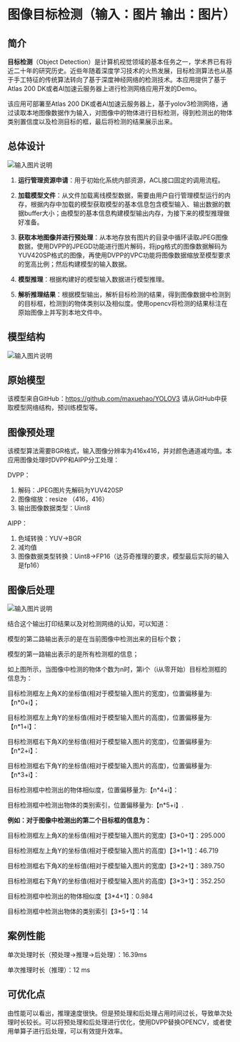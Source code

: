 # 图像目标检测（输入：图片 输出：图片）

## 简介

**目标检测**（Object Detection）是计算机视觉领域的基本任务之一，学术界已有将近二十年的研究历史。近些年随着深度学习技术的火热发展，目标检测算法也从基于手工特征的传统算法转向了基于深度神经网络的检测技术。本应用提供了基于Atlas 200 DK或者AI加速云服务器上进行检测网络应用开发的Demo。

该应用可部署至Atlas 200 DK或者AI加速云服务器上，基于yolov3检测网络，通过读取本地图像数据作为输入，对图像中的物体进行目标检测，得到检测出的物体类别置信度以及检测目标的框，最后将检测的结果展示出来。

## 总体设计


![输入图片说明](https://images.gitee.com/uploads/images/2020/0811/091631_097fef9d_5408865.png "1.png")


1. **运行管理资源申请**：用于初始化系统内部资源，ACL接口固定的调用流程。

2. **加载模型文件**：从文件加载离线模型数据，需要由用户自行管理模型运行的内存，根据内存中加载的模型获取模型的基本信息包含模型输入、输出数据的数据buffer大小；由模型的基本信息构建模型输出内存，为接下来的模型推理做好准备。

3. **获取本地图像并进行预处理**：从本地存放有图片的目录中循环读取JPEG图像数据，使用DVPP的JPEGD功能进行图片解码，将jpg格式的图像数据解码为YUV420SP格式的图像，再使用DVPP的VPC功能将图像数据缩放至模型要求的宽高比例；然后构建模型的输入数据。

4. **模型推理**：根据构建好的模型输入数据进行模型推理。

5. **解析推理结果**：根据模型输出，解析目标检测的结果，得到图像数据中检测到的目标框，检测到的物体类别以及相似度。使用opencv将检测的结果标注在原始图像上并写到本地文件中。



## 模型结构

![输入图片说明](https://images.gitee.com/uploads/images/2020/0811/091907_8e720f86_5408865.jpeg "yolov3_416网络结构图.jpg")

## 原始模型

该模型来自GitHub：https://github.com/maxuehao/YOLOV3 请从GitHub中获取模型网络结构，预训练模型等。

## 图像预处理

该模型算法需要BGR格式，输入图像分辨率为416x416，并对颜色通道减均值。本应用图像处理时DVPP和AIPP分工处理：

DVPP：

1. 解码：JPEG图片先解码为YUV420SP
2. 图像缩放：resize （416，416）
3. 输出图像数据类型：Uint8



AIPP：

1. 色域转换：YUV->BGR
2. 减均值
3. 图像数据类型转换：Uint8->FP16（达芬奇推理的要求，模型最后实际的输入是fp16）

## 图像后处理

![输入图片说明](https://images.gitee.com/uploads/images/2020/0811/092217_5fa87d6b_5408865.png "image-20200810195221950.png")


结合这个输出打印结果以及对检测网络的认知，可以知道：

模型的第二路输出表示的是在当前图像中检测出来的目标个数；

模型的第一路输出表示的是所有检测框的信息；

如上图所示，当图像中检测的物体个数为n时，第i个（i从零开始）目标检测框的信息为：

目标检测框左上角X的坐标值(相对于模型输入图片的宽度)，位置偏移量为:【n*0+i】；

目标检测框左上角Y的坐标值(相对于模型输入图片的高度)，位置偏移量为:【n*1+i】：

目标检测框右下角X的坐标值(相对于模型输入图片的宽度)，位置偏移量为:【n*2+i】：

目标检测框右下角Y的坐标值(相对于模型输入图片的高度)，位置偏移量为:【n*3+i】：

目标检测框中检测出的物体相似度，位置偏移量为:【n*4+i】：

目标检测框中检测出物体的类别索引，位置偏移量为:【n*5+i】.

**例如：对于图像中检测出的第二个目标框的信息为：**

目标检测框左上角X的坐标值(相对于模型输入图片的宽度)【3*0+1】：295.000

目标检测框左上角Y的坐标值(相对于模型输入图片的高度)【3*1+1】：46.719

目标检测框右下角X的坐标值(相对于模型输入图片的宽度)【3*2+1】：389.750

目标检测框右下角Y的坐标值(相对于模型输入图片的高度)【3*3+1】：352.250

目标检测框中检测出的物体相似度【3*4+1】：0.984

目标检测框中检测出物体的类别索引【3*5+1】：14

## 案例性能

单次处理时长（预处理->推理->后处理）：16.39ms

单次推理时长（推理）：12 ms

## 可优化点

由性能可以看出，推理速度很快。但是预处理和后处理占用时间过长，导致单次处理时长较长。可以将预处理和后处理进行优化，使用DVPP替换OPENCV，或者使用单算子进行后处理，可以有效提升效率。

